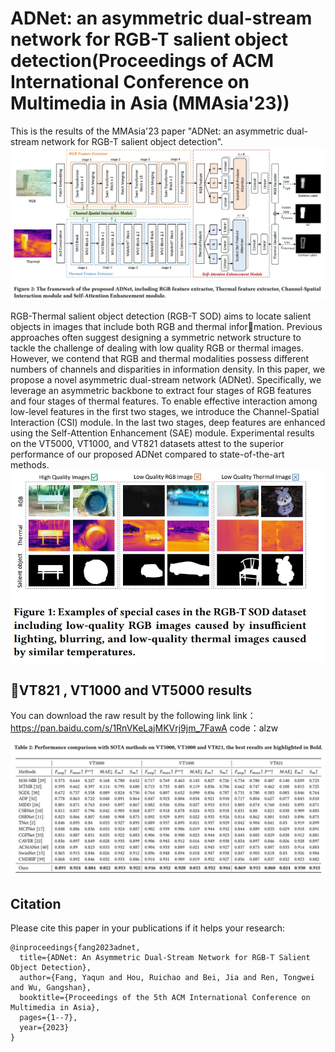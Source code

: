 # ADNet: an asymmetric dual-stream network for RGB-T salient object detection(Proceedings of ACM International Conference on Multimedia in Asia (MMAsia'23))
This is the results of the MMAsia'23 paper "ADNet: an asymmetric dual-stream network for RGB-T salient object detection".
![image](pipeline.png)

RGB-Thermal salient object detection (RGB-T SOD) aims to locate salient objects in images that include both RGB and thermal information. Previous approaches often suggest designing a symmetric network structure to tackle the challenge of dealing with low quality RGB or thermal images. However, we contend that RGB and thermal modalities possess different numbers of channels and disparities in information density. In this paper, we propose a novel asymmetric dual-stream network (ADNet). Specifically, we leverage
an asymmetric backbone to extract four stages of RGB features and four stages of thermal features. To enable effective interaction among low-level features in the first two stages, we introduce the Channel-Spatial Interaction (CSI) module. In the last two stages, deep features are enhanced using the Self-Attention Enhancement (SAE) module. Experimental results on the VT5000, VT1000, and VT821 datasets attest to the superior performance of our proposed ADNet compared to state-of-the-art methods.
![image](intro.png)

## 🌟VT821 , VT1000 and VT5000 results
You can download the raw result by the following link
link：https://pan.baidu.com/s/1RnVKeLajMKVrj9jm_7FawA 
code：alzw 

![image](result.png)

## Citation 
Please cite this paper in your publications if it helps your research:

```
@inproceedings{fang2023adnet,
  title={ADNet: An Asymmetric Dual-Stream Network for RGB-T Salient Object Detection},
  author={Fang, Yaqun and Hou, Ruichao and Bei, Jia and Ren, Tongwei and Wu, Gangshan},
  booktitle={Proceedings of the 5th ACM International Conference on Multimedia in Asia},
  pages={1--7},
  year={2023}
}
```



